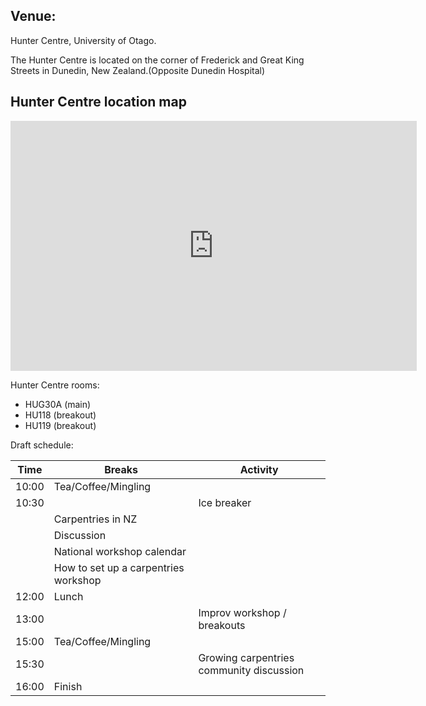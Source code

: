 ## Venue:
Hunter Centre, University of Otago.

The Hunter Centre is located on the corner of Frederick and Great King Streets in Dunedin, New Zealand.(Opposite Dunedin Hospital)

<div id="content">
	<h2>Hunter Centre location map</h2> <p class="fullwidthimage noborder"><iframe allowfullscreen="" style="border:0" src="https://www.google.com/maps/embed?pb=!1m18!1m12!1m3!1d2778.1587784450094!2d170.50696961647813!3d-45.86813284379679!2m3!1f0!2f0!3f0!3m2!1i1024!2i768!4f13.1!3m3!1m2!1s0xa82eac6dc69f8591%3A0x32bb51f6bd957c7!2sHunter+Centre+Great+King+St%2C+North+Dunedin%2C+Dunedin+9016!5e0!3m2!1sen!2snz!4v1470783594215" width="650" height="400" frameborder="0"></iframe></p>

</div>

Hunter Centre rooms:

- HUG30A (main)
- HU118 (breakout)
- HU119 (breakout)


Draft schedule:

Time  | Breaks | Activity
---|---|---
10:00 | Tea/Coffee/Mingling |
10:30 | | Ice breaker |
| |Carpentries in NZ
 | |  Discussion                 
 | |  National workshop calendar 
 | |  How to set up a carpentries workshop 
12:00 | Lunch |
13:00 || Improv workshop / breakouts
15:00 | Tea/Coffee/Mingling|
15:30 | |Growing carpentries community discussion
16:00 | Finish |
